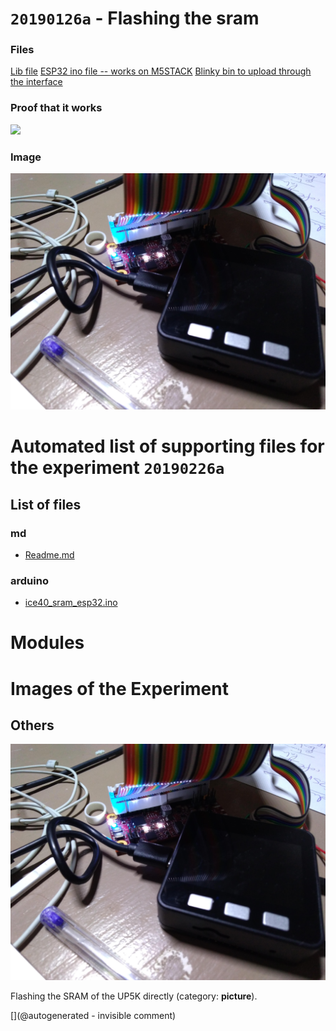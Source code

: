 # `20190126a` - Flashing the sram

### Files

[Lib file](/matty/20190226a/ice40.h)
[ESP32 ino file -- works on M5STACK](/matty/20190226a/ice40_sram_esp32.ino)
[Blinky bin to upload through the interface](/matty/20190226a/RGB_LED_BLINK_bitmap.bin)

### Proof that it works

![](/matty/20190226a/video.gif)

### Image

![](/matty/20190226a/P_20190226_210103.jpg)


# Automated list of supporting files for the __experiment `20190226a`__

## List of files

### md

* [Readme.md](/matty/20190226a/Readme.md)


### arduino

* [ice40_sram_esp32.ino](/matty/20190226a/ice40_sram_esp32.ino)





# Modules





# Images of the Experiment

## Others

![](/matty/20190226a/P_20190226_210103.jpg)

Flashing the SRAM of the UP5K directly (category: __picture__).










[](@autogenerated - invisible comment)